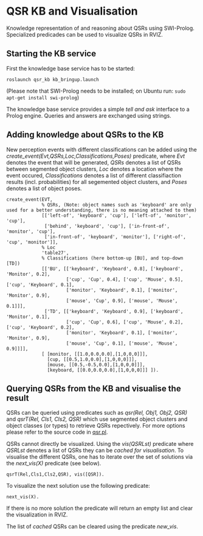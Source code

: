 # QSR KB and Visualisation 

Knowledge representation of and reasoning about QSRs using SWI-Prolog. Specialized predicades can be used to visualize QSRs in RVIZ.  

## Starting the KB service

First the knowledge base service has to be started:
```
roslaunch qsr_kb kb_bringup.launch
```
(Please note that SWI-Prolog needs to be installed; on Ubuntu run: `sudo apt-get install swi-prolog`)

The knowledge base service provides a simple *tell and ask* interface to a Prolog engine. Queries and answers are exchanged using strings.

## Adding knowledge about QSRs to the KB

New perception events with different classifications can be added using the *create_event(Evt,QSRs,Loc,Classifications,Poses)* predicate, where *Evt* denotes the event that will be generated, *QSRs* denotes a list of QSRs between segmented object clusters, *Loc* denotes a location where the event occured, *Classifications* denotes a list of different classifiaction results (incl. probabilities) for all segemented object clusters, and *Poses* denotes a list of object poses.
```
create_event(EVT,
             % QSRs, (Note: object names such as 'keyboard' are only used for a better understanding, there is no meaning attached to them)  
             [['left-of', 'keyboard', 'cup'], ['left-of', 'monitor', 'cup'],
              ['behind', 'keyboard', 'cup'], ['in-front-of', 'monitor', 'cup'],
              ['in-front-of', 'keyboard', 'monitor'], ['right-of', 'cup', 'monitor']],
             % Loc
             'table27',
             % Classifications (here bottom-up [BU], and top-down [TD])
             [['BU', [['keyboard', 'Keyboard', 0.8], ['keyboard', 'Monitor', 0.2], 
                      ['cup', 'Cup', 0.4], ['cup', 'Mouse', 0.5], ['cup', 'Keyboard', 0.1], 
                      ['monitor', 'Keyboard', 0.1], ['monitor', 'Monitor', 0.9], 
                      ['mouse', 'Cup', 0.9], ['mouse', 'Mouse', 0.1]]], 
              ['TD', [['keyboard', 'Keyboard', 0.9], ['keyboard', 'Monitor', 0.1], 
                      ['cup', 'Cup', 0.6], ['cup', 'Mouse', 0.2], ['cup', 'Keyboard', 0.2], 
                      ['monitor', 'Keyboard', 0.1], ['monitor', 'Monitor', 0.9], 
                      ['mouse', 'Cup', 0.1], ['mouse', 'Mouse', 0.9]]]],
             [ [monitor, [[1.0,0.0,0.0],[1,0,0,0]]], 
               [cup, [[0.5,1.0,0.0],[1,0,0,0]]], 
               [mouse, [[0.5,-0.5,0.0],[1,0,0,0]]],
               [keyboard, [[0.0,0.0,0.0],[1,0,0,0]]] ]).
```

## Querying QSRs from the KB and visualise the result

QSRs can be queried using predicates such as *qsr(Rel, Obj1, Obj2, QSR)* and *qsrT(Rel, Cls1, Cls2, QSR)* which use segmented object clusters and object classes (or types) to retrieve QSRs repectively. For more options please refer to the source code in  [qsr.pl](https://github.com/strands-project/strands_tabletop_perception/blob/hydro-devel/qsr_kb/src/qsr.pl).

QSRs cannot directly be visualized. Using the *vis(QSRLst)* predicate where *QSRLst* denotes a list of QSRs they can be *cached for visualisation*. To visualise the different QSRs, one has to iterate over the set of solutions via the *next_vis(X)* predicate (see below).  
```
qsrT(Rel,Cls1,Cls2,QSR), vis([QSR]).
```

To visualize the next solution use the following predicate:
```
next_vis(X).
```
If there is no more solution the predicate will return an empty list and clear the visualization in RVIZ.

The list of *cached* QSRs can be cleared using the predicate *new_vis*. 




